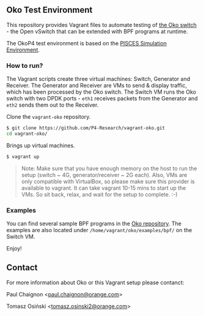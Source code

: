 ## Oko Test Environment

This repository provides Vagrant files to automate testing of [the Oko switch](https://github.com/Orange-OpenSource/oko) - the Open vSwitch that can be extended with BPF programs at runtime.

The OkoP4 test environment is based on the [PISCES Simulation Environment](https://github.com/P4-vSwitch/vagrant).

### How to run?

The Vagrant scripts create three virtual machines: Switch, Generator and Receiver. The Generator and Receiver are VMs to send & display traffic, which has been processed by the Oko switch. 
The Switch VM runs the Oko switch with two DPDK ports - `eth1` receives packets from the Generator and `eth2` sends them out to the Receiver. 

Clone the `vagrant-oko` repository.

```bash
$ git clone https://github.com/P4-Research/vagrant-oko.git
cd vagrant-oko/
```

Brings up virtual machines.

```bash
$ vagrant up
```

> Note: Make sure that you have enough memory on the host to run the setup (switch ~ 4G, generator/receiver ~ 2G each). Also, VMs are only compatible with VirtualBox, so please make sure this provider is available to vagrant.
> It can take vagrant 10-15 mins to start up the VMs. So sit back, relax, and wait for the setup to complete. :-)

### Examples

You can find several sample BPF programs in the [Oko repository](https://github.com/Orange-OpenSource/oko/tree/master/examples/bpf).
The examples are also located under `/home/vagrant/oko/examples/bpf/` on the Switch VM.

Enjoy!

## Contact

For more information about Oko or this Vagrant setup please contanct:

Paul Chaignon &lt;paul.chaignon@orange.com&gt;

Tomasz Osiński &lt;tomasz.osinski2@orange.com&gt;

